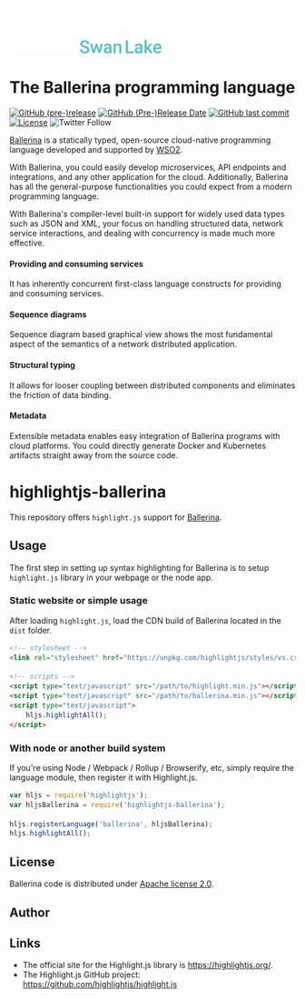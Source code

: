 ![](./ballerina-logo-white.svg)

# The Ballerina programming language

[![GitHub (pre-)release](https://img.shields.io/github/release/ballerina-platform/ballerina-lang/all.svg)](https://github.com/ballerina-platform/ballerina-lang/releases)
[![GitHub (Pre-)Release Date](https://img.shields.io/github/release-date-pre/ballerina-platform/ballerina-lang.svg)](https://github.com/ballerina-platform/ballerina-lang/releases)
[![GitHub last commit](https://img.shields.io/github/last-commit/ballerina-platform/ballerina-lang.svg)](https://github.com/ballerina-platform/ballerina-lang/commits/master)
[![License](https://img.shields.io/badge/License-Apache%202.0-blue.svg)](https://opensource.org/licenses/Apache-2.0)
![Twitter Follow](https://img.shields.io/twitter/follow/ballerinalang?style=social)

[Ballerina](https://ballerina.io/) is a statically typed, open-source cloud-native programming language developed
and supported by [WSO2](https://wso2.com/).

With Ballerina, you could easily develop microservices, API endpoints and integrations,
and any other application for the cloud. Additionally, Ballerina has all the general-purpose
functionalities you could expect from a modern programming language.

With Ballerina's compiler-level built-in support for widely used data types such
as JSON and XML, your focus on handling structured data, network service interactions,
and dealing with concurrency is made much more effective.

#### Providing and consuming services
It has inherently concurrent first-class language constructs for providing and consuming services.

#### Sequence diagrams
Sequence diagram based graphical view shows the most fundamental aspect of the semantics of a network distributed application.

#### Structural typing
It allows for looser coupling between distributed components and eliminates the friction of data binding.

#### Metadata
Extensible metadata enables easy integration of Ballerina programs with cloud platforms.
You could directly generate Docker and Kubernetes artifacts straight away from
the source code.

# highlightjs-ballerina

This repository offers `highlight.js` support for [Ballerina](https://ballerina.io).

## Usage

The first step in setting up syntax highlighting for Ballerina is to setup `highlight.js` library in your webpage or the node app.

### Static website or simple usage

After loading `highlight.js`, load the CDN build of Ballerina located in the `dist` folder.

```html
<!-- stylesheet -->
<link rel="stylesheet" href="https://unpkg.com/highlightjs/styles/vs.css" />

<!-- scripts -->
<script type="text/javascript" src="/path/to/highlight.min.js"></script>
<script type="text/javascript" src="/path/to/ballerina.min.js"></script>
<script type="text/javascript">
	hljs.highlightAll();
</script>
```

### With node or another build system

If you're using Node / Webpack / Rollup / Browserify, etc, simply require the language module, then register it with Highlight.js.

```js
var hljs = require('highlightjs');
var hljsBallerina = require('highlightjs-ballerina');

hljs.registerLanguage('ballerina', hljsBallerina);
hljs.highlightAll();
```

## License

Ballerina code is distributed under [Apache license 2.0](https://github.com/ballerina-platform/ballerina-lang/blob/master/LICENSE).

## Author



## Links

- The official site for the Highlight.js library is <https://highlightjs.org/>.
- The Highlight.js GitHub project: <https://github.com/highlightjs/highlight.js>